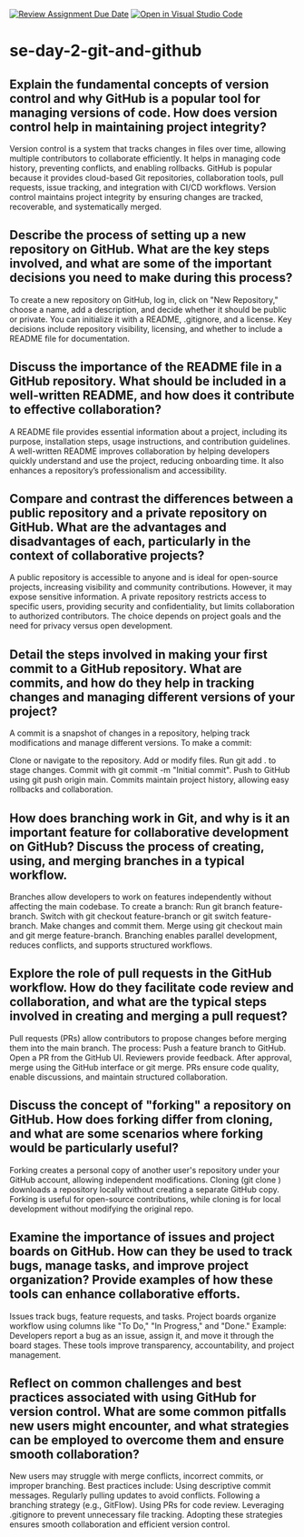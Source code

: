 [![Review Assignment Due Date](https://classroom.github.com/assets/deadline-readme-button-22041afd0340ce965d47ae6ef1cefeee28c7c493a6346c4f15d667ab976d596c.svg)](https://classroom.github.com/a/8wgCKhpZ)
[![Open in Visual Studio Code](https://classroom.github.com/assets/open-in-vscode-2e0aaae1b6195c2367325f4f02e2d04e9abb55f0b24a779b69b11b9e10269abc.svg)](https://classroom.github.com/online_ide?assignment_repo_id=18534846&assignment_repo_type=AssignmentRepo)
# se-day-2-git-and-github
## Explain the fundamental concepts of version control and why GitHub is a popular tool for managing versions of code. How does version control help in maintaining project integrity?
Version control is a system that tracks changes in files over time, allowing multiple contributors to collaborate efficiently. It helps in managing code history, preventing conflicts, and enabling rollbacks. GitHub is popular because it provides cloud-based Git repositories, collaboration tools, pull requests, issue tracking, and integration with CI/CD workflows. Version control maintains project integrity by ensuring changes are tracked, recoverable, and systematically merged.

## Describe the process of setting up a new repository on GitHub. What are the key steps involved, and what are some of the important decisions you need to make during this process?
To create a new repository on GitHub, log in, click on "New Repository," choose a name, add a description, and decide whether it should be public or private. You can initialize it with a README, .gitignore, and a license. Key decisions include repository visibility, licensing, and whether to include a README file for documentation.

## Discuss the importance of the README file in a GitHub repository. What should be included in a well-written README, and how does it contribute to effective collaboration?
A README file provides essential information about a project, including its purpose, installation steps, usage instructions, and contribution guidelines. A well-written README improves collaboration by helping developers quickly understand and use the project, reducing onboarding time. It also enhances a repository’s professionalism and accessibility.
## Compare and contrast the differences between a public repository and a private repository on GitHub. What are the advantages and disadvantages of each, particularly in the context of collaborative projects?
A public repository is accessible to anyone and is ideal for open-source projects, increasing visibility and community contributions. However, it may expose sensitive information. A private repository restricts access to specific users, providing security and confidentiality, but limits collaboration to authorized contributors. The choice depends on project goals and the need for privacy versus open development.
## Detail the steps involved in making your first commit to a GitHub repository. What are commits, and how do they help in tracking changes and managing different versions of your project?
A commit is a snapshot of changes in a repository, helping track modifications and manage different versions. To make a commit:

Clone or navigate to the repository.
Add or modify files.
Run git add . to stage changes.
Commit with git commit -m "Initial commit".
Push to GitHub using git push origin main.
Commits maintain project history, allowing easy rollbacks and collaboration.
## How does branching work in Git, and why is it an important feature for collaborative development on GitHub? Discuss the process of creating, using, and merging branches in a typical workflow.
Branches allow developers to work on features independently without affecting the main codebase. To create a branch:
Run git branch feature-branch.
Switch with git checkout feature-branch or git switch feature-branch.
Make changes and commit them.
Merge using git checkout main and git merge feature-branch.
Branching enables parallel development, reduces conflicts, and supports structured workflows.
## Explore the role of pull requests in the GitHub workflow. How do they facilitate code review and collaboration, and what are the typical steps involved in creating and merging a pull request?
Pull requests (PRs) allow contributors to propose changes before merging them into the main branch. The process:
Push a feature branch to GitHub.
Open a PR from the GitHub UI.
Reviewers provide feedback.
After approval, merge using the GitHub interface or git merge.
PRs ensure code quality, enable discussions, and maintain structured collaboration.
## Discuss the concept of "forking" a repository on GitHub. How does forking differ from cloning, and what are some scenarios where forking would be particularly useful?
Forking creates a personal copy of another user's repository under your GitHub account, allowing independent modifications. Cloning (git clone <repo-url>) downloads a repository locally without creating a separate GitHub copy. Forking is useful for open-source contributions, while cloning is for local development without modifying the original repo.
## Examine the importance of issues and project boards on GitHub. How can they be used to track bugs, manage tasks, and improve project organization? Provide examples of how these tools can enhance collaborative efforts.
Issues track bugs, feature requests, and tasks. Project boards organize workflow using columns like "To Do," "In Progress," and "Done." Example: Developers report a bug as an issue, assign it, and move it through the board stages. These tools improve transparency, accountability, and project management.
## Reflect on common challenges and best practices associated with using GitHub for version control. What are some common pitfalls new users might encounter, and what strategies can be employed to overcome them and ensure smooth collaboration?
New users may struggle with merge conflicts, incorrect commits, or improper branching. Best practices include:
Using descriptive commit messages.
Regularly pulling updates to avoid conflicts.
Following a branching strategy (e.g., GitFlow).
Using PRs for code review.
Leveraging .gitignore to prevent unnecessary file tracking.
Adopting these strategies ensures smooth collaboration and efficient version control.
